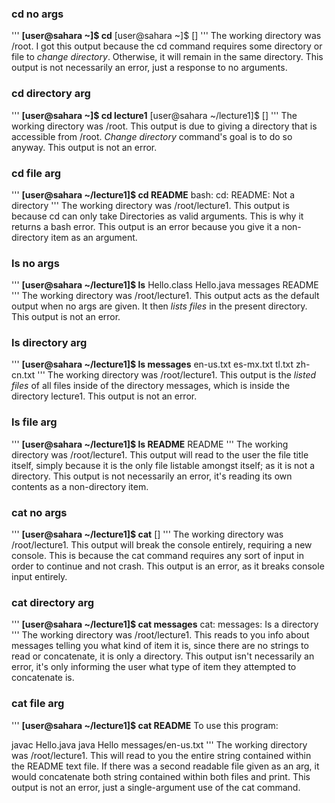 ### cd no args
'''
**[user@sahara ~]$ cd**
[user@sahara ~]$ []
'''
The working directory was /root.
I got this output because the cd command requires some directory or file to _change directory_. Otherwise, it will remain in the same directory.
This output is not necessarily an error, just a response to no arguments.

### cd directory arg
'''
**[user@sahara ~]$ cd lecture1**
[user@sahara ~/lecture1]$ []
'''
The working directory was /root.
This output is due to giving a directory that is accessible from /root. _Change directory_ command's goal is to do so anyway.
This output is not an error.


### cd file arg
'''
**[user@sahara ~/lecture1]$ cd README**
bash: cd: README: Not a directory
'''
The working directory was /root/lecture1.
This output is because cd can only take Directories as valid arguments. This is why it returns a bash error.
This output is an error because you give it a non-directory item as an argument.

### ls no args
'''
**[user@sahara ~/lecture1]$ ls**
Hello.class  Hello.java  messages  README
'''
The working directory was /root/lecture1.
This output acts as the default output when no args are given. It then _lists files_ in the present directory.
This output is not an error.

### ls directory arg
'''
**[user@sahara ~/lecture1]$ ls messages**
en-us.txt  es-mx.txt  tl.txt  zh-cn.txt
'''
The working directory was /root/lecture1.
This output is the _listed files_ of all files inside of the directory messages, which is inside the directory lecture1.
This output is not an error.

### ls file arg
'''
**[user@sahara ~/lecture1]$ ls README**
README
'''
The working directory was /root/lecture1.
This output will read to the user the file title itself, simply because it is the only file listable amongst itself; as it is not a directory.
This output is not necessarily an error, it's reading its own contents as a non-directory item.

### cat no args
'''
**[user@sahara ~/lecture1]$ cat**
[]
'''
The working directory was /root/lecture1.
This output will break the console entirely, requiring a new console. This is because the cat command requires any sort of input in order to continue and not crash.
This output is an error, as it breaks console input entirely.

### cat directory arg
'''
**[user@sahara ~/lecture1]$ cat messages**
cat: messages: Is a directory
'''
The working directory was /root/lecture1.
This reads to you info about messages telling you what kind of item it is, since there are no strings to read or concatenate, it is only a directory.
This output isn't necessarily an error, it's only informing the user what type of item they attempted to concatenate is.

### cat file arg
'''
**[user@sahara ~/lecture1]$ cat README**
To use this program:

javac Hello.java
java Hello messages/en-us.txt
'''
The working directory was /root/lecture1.
This will read to you the entire string contained within the README text file. If there was a second readable file given as an arg, it would concatenate both string contained within both files and print.
This output is not an error, just a single-argument use of the cat command.
